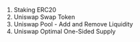1. Staking ERC20
2. Uniswap Swap Token
3. Uniswap Pool - Add and Remove Liquidity
4. Uniswap Optimal One-Sided Supply

